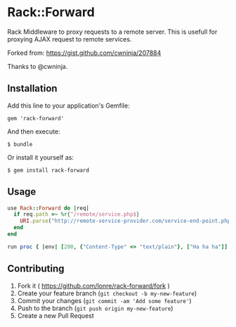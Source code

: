 # Rack::Forward

Rack Middleware to proxy requests to a remote server. This is usefull for proxying AJAX request to remote services.

Forked from: https://gist.github.com/cwninja/207884

Thanks to @cwninja.

## Installation

Add this line to your application's Gemfile:

    gem 'rack-forward'

And then execute:

    $ bundle

Or install it yourself as:

    $ gem install rack-forward

## Usage

```ruby
use Rack::Forward do |req|
  if req.path =~ %r{^/remote/service.php$}
    URI.parse("http://remote-service-provider.com/service-end-point.php?#{req.query_string}")
  end
end

run proc { |env| [200, {"Content-Type" => "text/plain"}, ["Ha ha ha"]] }
```

## Contributing

1. Fork it ( https://github.com/lonre/rack-forward/fork )
2. Create your feature branch (`git checkout -b my-new-feature`)
3. Commit your changes (`git commit -am 'Add some feature'`)
4. Push to the branch (`git push origin my-new-feature`)
5. Create a new Pull Request
